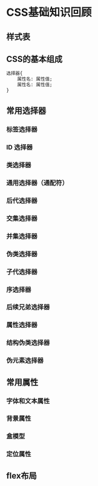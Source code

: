 # CSS基础知识回顾

## 样式表

## CSS的基本组成

```html
选择器{ 
	属性名: 属性值; 
	属性名: 属性值; 
}
```


## 常用选择器

### 标签选择器

### ID 选择器

### 类选择器

### 通用选择器（通配符）

### 后代选择器

### 交集选择器

### 并集选择器

### 伪类选择器

### 子代选择器

### 序选择器

### 后续兄弟选择器

### 属性选择器

### 结构伪类选择器

### 伪元素选择器


## 常用属性

### 字体和文本属性

### 背景属性

### 盒模型

### 定位属性


## flex布局
